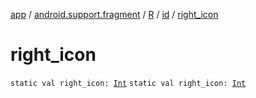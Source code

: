 [app](../../../index.md) / [android.support.fragment](../../index.md) / [R](../index.md) / [id](index.md) / [right_icon](.)

# right_icon

`static val right_icon: `[`Int`](https://kotlinlang.org/api/latest/jvm/stdlib/kotlin/-int/index.html)
`static val right_icon: `[`Int`](https://kotlinlang.org/api/latest/jvm/stdlib/kotlin/-int/index.html)